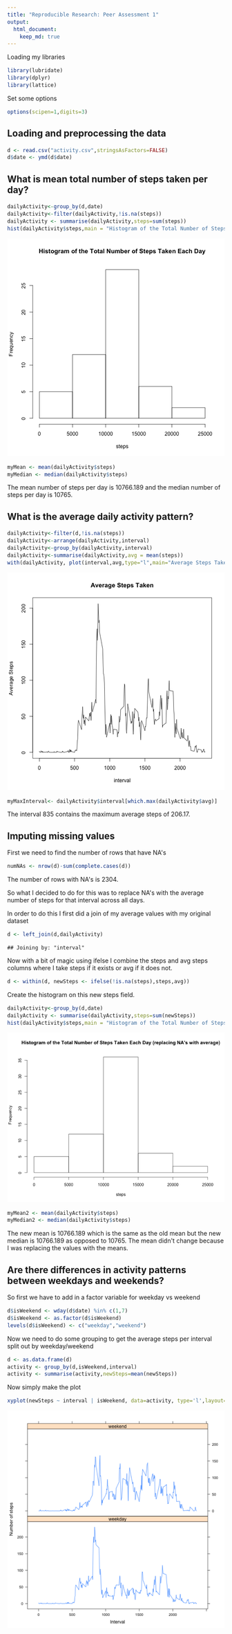 ```yaml
---
title: "Reproducible Research: Peer Assessment 1"
output: 
  html_document:
    keep_md: true
---
```


Loading my libraries

```r
library(lubridate)
library(dplyr)
library(lattice)
```

Set some options

```r
options(scipen=1,digits=3)
```



## Loading and preprocessing the data

```r
d <- read.csv("activity.csv",stringsAsFactors=FALSE)
d$date <- ymd(d$date)
```



## What is mean total number of steps taken per day?


```r
dailyActivity<-group_by(d,date)
dailyActivity<-filter(dailyActivity,!is.na(steps))
dailyActivity <- summarise(dailyActivity,steps=sum(steps))
hist(dailyActivity$steps,main = "Histogram of the Total Number of Steps Taken Each Day",xlab = "steps")
```

![plot of chunk unnamed-chunk-4](figure/unnamed-chunk-4-1.png) 

```r
myMean <- mean(dailyActivity$steps)
myMedian <- median(dailyActivity$steps)
```

The mean number of steps per day is 10766.189 and the median number of steps per day is 10765.

## What is the average daily activity pattern?


```r
dailyActivity<-filter(d,!is.na(steps))
dailyActivity<-arrange(dailyActivity,interval)
dailyActivity<-group_by(dailyActivity,interval)
dailyActivity<-summarise(dailyActivity,avg = mean(steps))
with(dailyActivity, plot(interval,avg,type="l",main="Average Steps Taken",ylab="Average Steps"))
```

![plot of chunk unnamed-chunk-5](figure/unnamed-chunk-5-1.png) 

```r
myMaxInterval<- dailyActivity$interval[which.max(dailyActivity$avg)]
```

The interval 835 contains the maximum average steps of 206.17.

## Imputing missing values

First we need to find the number of rows that have NA's


```r
numNAs <- nrow(d)-sum(complete.cases(d))
```

The number of rows with NA's is 2304.

So what I decided to do for this was to replace NA's with the average number of steps for that interval across all days.

In order to do this I first did a join of my average values with my original dataset

```r
d <- left_join(d,dailyActivity)
```

```
## Joining by: "interval"
```

Now with a bit of magic using ifelse I combine the steps and avg steps columns where I take steps if it exists or avg if it does not.


```r
d <- within(d, newSteps <- ifelse(!is.na(steps),steps,avg))
```


Create the histogram on this new steps field.

```r
dailyActivity<-group_by(d,date)
dailyActivity <- summarise(dailyActivity,steps=sum(newSteps))
hist(dailyActivity$steps,main = "Histogram of the Total Number of Steps Taken Each Day (replacing NA's with average)",xlab = "steps")
```

![plot of chunk unnamed-chunk-9](figure/unnamed-chunk-9-1.png) 

```r
myMean2 <- mean(dailyActivity$steps)
myMedian2 <- median(dailyActivity$steps)
```

The new mean is 10766.189 which is the same as the old mean but the new median is 10766.189 as opposed to 10765.  The mean didn't change because I was replacing the values with the means.  

## Are there differences in activity patterns between weekdays and weekends?

So first we have to add in a factor variable for weekday vs weekend


```r
d$isWeekend <- wday(d$date) %in% c(1,7)
d$isWeekend <- as.factor(d$isWeekend)
levels(d$isWeekend) <- c("weekday","weekend")
```

Now we need to do some grouping to get the average steps per interval split out by weekday/weekend

```r
d <- as.data.frame(d)
activity <- group_by(d,isWeekend,interval)
activity <- summarise(activity,newSteps=mean(newSteps))
```

Now simply make the plot

```r
xyplot(newSteps ~ interval | isWeekend, data=activity, type='l',layout=c(1,2),xlab="Interval",ylab="Number of steps")
```

![plot of chunk unnamed-chunk-12](figure/unnamed-chunk-12-1.png) 

